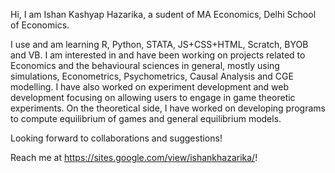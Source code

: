 Hi, I am Ishan Kashyap Hazarika, a sudent of MA Economics, Delhi School of Economics.

I use and am learning R, Python, STATA, JS+CSS+HTML, Scratch, BYOB and VB. I am interested in and have been working on projects related to Economics and the behavioural sciences in general, mostly using simulations, Econometrics, Psychometrics, Causal Analysis and CGE modelling. I have also worked on experiment development and web development focusing on allowing users to engage in game theoretic experiments. On the theoretical side, I have worked on developing programs to compute equilibrium of games and general equilibrium models.

Looking forward to collaborations and suggestions!

Reach me at https://sites.google.com/view/ishankhazarika/!

<!---
IKHazarika/IKHazarika is a ✨ special ✨ repository because its `README.md` (this file) appears on your GitHub profile.
You can click the Preview link to take a look at your changes.
--->
